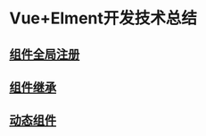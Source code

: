 # Vue+Elment开发技术总结

## [组件全局注册](./regist/index.md)

## [组件继承](./extends/index.md)

## [动态组件](./dynamic/index.md)

